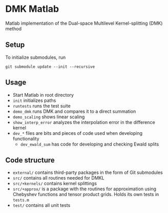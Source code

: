 # DMK Matlab
Matlab implementation of the Dual-space Multilevel Kernel-splitting (DMK) method

## Setup

To initialize submodules, run
```
git submodule update --init --recursive
```

## Usage

* Start Matlab in root directory
* `init` initializes paths
* `runtests` runs the test suite
* `demo_dmk` runs DMK and compares it to a direct summation
* `demo_scaling` shows linear scaling
*  `show_interp_error` analyzes the interpolation error in the difference kernel
* `dev_*` files are bits and pieces of code used when developing functionality
  * `dev_ewald_sum` has code for developing and checking Ewald splits

## Code structure

* `external/` contains third-party packages in the form of Git submodules
* `src/` contains all routines needed for DMKL
* `src/+kernels/` contains kernel splittings
* `src/+approx/` is a package with the routines for     approximation using Chebyshev functions and tensor product grids. Holds its own tests in `tests.m`
* `test/` contains all unit tests
